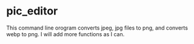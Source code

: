 # pic_editor
This command line orogram converts jpeg, jpg files to png, and converts webp to png. I will add more functions as I can.
